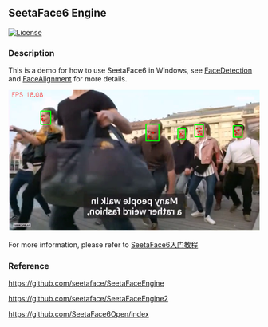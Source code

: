 ## SeetaFace6 Engine

[![License](https://img.shields.io/badge/license-BSD-blue.svg)](LICENSE)

### Description
This is a demo for how to use SeetaFace6 in Windows, see [FaceDetection](FaceDetection/example) and [FaceAlignment](FaceAlignment/example) for more details.

![fa_fd](data/fd_fa.png)

For more information, please refer to [SeetaFace6入门教程](http://leanote.com/blog/post/5e7d6cecab64412ae60016ef)

### Reference
https://github.com/seetaface/SeetaFaceEngine

https://github.com/seetaface/SeetaFaceEngine2

https://github.com/SeetaFace6Open/index